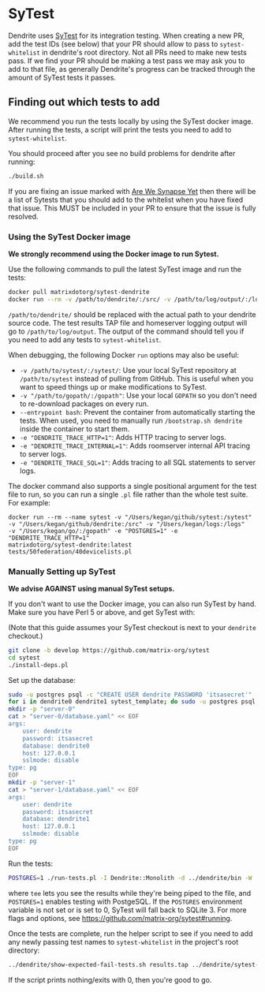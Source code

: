# SyTest

Dendrite uses [SyTest](https://github.com/matrix-org/sytest) for its
integration testing. When creating a new PR, add the test IDs (see below) that
your PR should allow to pass to `sytest-whitelist` in dendrite's root
directory. Not all PRs need to make new tests pass. If we find your PR should
be making a test pass we may ask you to add to that file, as generally
Dendrite's progress can be tracked through the amount of SyTest tests it
passes.

## Finding out which tests to add

We recommend you run the tests locally by using the SyTest docker image.
After running the tests, a script will print the tests you need to add to
`sytest-whitelist`.

You should proceed after you see no build problems for dendrite after running:

```sh
./build.sh
```

If you are fixing an issue marked with
[Are We Synapse Yet](https://github.com/matrix-org/dendrite/labels/are-we-synapse-yet)
then there will be a list of Sytests that you should add to the whitelist when you
have fixed that issue. This MUST be included in your PR to ensure that the issue
is fully resolved.

### Using the SyTest Docker image

**We strongly recommend using the Docker image to run Sytest.**

Use the following commands to pull the latest SyTest image and run the tests:

```sh
docker pull matrixdotorg/sytest-dendrite
docker run --rm -v /path/to/dendrite/:/src/ -v /path/to/log/output/:/logs/ matrixdotorg/sytest-dendrite
```

`/path/to/dendrite/` should be replaced with the actual path to your dendrite
source code. The test results TAP file and homeserver logging output will go to
`/path/to/log/output`. The output of the command should tell you if you need to
add any tests to `sytest-whitelist`.

When debugging, the following Docker `run` options may also be useful:
* `-v /path/to/sytest/:/sytest/`: Use your local SyTest repository at
  `/path/to/sytest` instead of pulling from GitHub. This is useful when you want
  to speed things up or make modifications to SyTest.
* `-v "/path/to/gopath/:/gopath"`: Use your local `GOPATH` so you don't need to
  re-download packages on every run.
* `--entrypoint bash`: Prevent the container from automatically starting the
  tests.  When used, you need to manually run `/bootstrap.sh dendrite` inside
  the container to start them.
* `-e "DENDRITE_TRACE_HTTP=1"`: Adds HTTP tracing to server logs.
* `-e "DENDRITE_TRACE_INTERNAL=1"`: Adds roomserver internal API tracing to
  server logs.
* `-e "DENDRITE_TRACE_SQL=1"`: Adds tracing to all SQL statements to server logs.

The docker command also supports a single positional argument for the test file to
run, so you can run a single `.pl` file rather than the whole test suite. For example:
```
docker run --rm --name sytest -v "/Users/kegan/github/sytest:/sytest"
-v "/Users/kegan/github/dendrite:/src" -v "/Users/kegan/logs:/logs"
-v "/Users/kegan/go/:/gopath" -e "POSTGRES=1" -e "DENDRITE_TRACE_HTTP=1"
matrixdotorg/sytest-dendrite:latest tests/50federation/40devicelists.pl
```

### Manually Setting up SyTest

**We advise AGAINST using manual SyTest setups.**

If you don't want to use the Docker image, you can also run SyTest by hand. Make
sure you have Perl 5 or above, and get SyTest with:

(Note that this guide assumes your SyTest checkout is next to your
`dendrite` checkout.)

```sh
git clone -b develop https://github.com/matrix-org/sytest
cd sytest
./install-deps.pl
```

Set up the database:

```sh
sudo -u postgres psql -c "CREATE USER dendrite PASSWORD 'itsasecret'"
for i in dendrite0 dendrite1 sytest_template; do sudo -u postgres psql -c "CREATE DATABASE $i OWNER dendrite;"; done
mkdir -p "server-0"
cat > "server-0/database.yaml" << EOF
args:
    user: dendrite
    password: itsasecret
    database: dendrite0
    host: 127.0.0.1
    sslmode: disable
type: pg
EOF
mkdir -p "server-1"
cat > "server-1/database.yaml" << EOF
args:
    user: dendrite
    password: itsasecret
    database: dendrite1
    host: 127.0.0.1
    sslmode: disable
type: pg
EOF
```

Run the tests:

```sh
POSTGRES=1 ./run-tests.pl -I Dendrite::Monolith -d ../dendrite/bin -W ../dendrite/sytest-whitelist -O tap --all | tee results.tap
```

where `tee` lets you see the results while they're being piped to the file, and
`POSTGRES=1` enables testing with PostgeSQL. If the `POSTGRES` environment
variable is not set or is set to 0, SyTest will fall back to SQLite 3. For more
flags and options, see https://github.com/matrix-org/sytest#running.

Once the tests are complete, run the helper script to see if you need to add
any newly passing test names to `sytest-whitelist` in the project's root
directory:

```sh
../dendrite/show-expected-fail-tests.sh results.tap ../dendrite/sytest-whitelist ../dendrite/sytest-blacklist
```

If the script prints nothing/exits with 0, then you're good to go.
